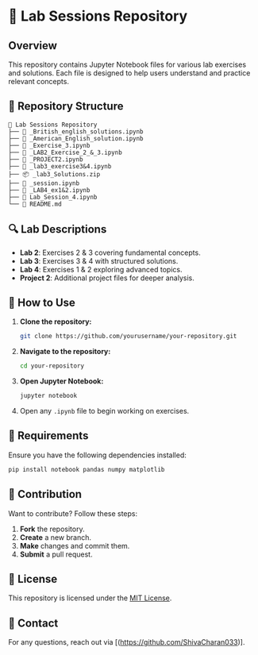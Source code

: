 # 📌 Lab Sessions Repository

## Overview
This repository contains Jupyter Notebook files for various lab exercises and solutions. Each file is designed to help users understand and practice relevant concepts.

## 📁 Repository Structure
```
📂 Lab Sessions Repository
├── 📝 _British_english_solutions.ipynb
├── 📝 _American_English_solution.ipynb
├── 📝 _Exercise_3.ipynb
├── 📝 _LAB2_Exercise_2_&_3.ipynb
├── 📝 _PROJECT2.ipynb
├── 📝 _lab3_exercise3&4.ipynb
├── 📦 _lab3_Solutions.zip
├── 📝 _session.ipynb
├── 📝 _LAB4_ex1&2.ipynb
├── 📝 Lab_Session_4.ipynb
└── 📄 README.md
```

## 🔍 Lab Descriptions
- **Lab 2**: Exercises 2 & 3 covering fundamental concepts.
- **Lab 3**: Exercises 3 & 4 with structured solutions.
- **Lab 4**: Exercises 1 & 2 exploring advanced topics.
- **Project 2**: Additional project files for deeper analysis.

## 🚀 How to Use
1. **Clone the repository:**
   ```sh
   git clone https://github.com/yourusername/your-repository.git
   ```
2. **Navigate to the repository:**
   ```sh
   cd your-repository
   ```
3. **Open Jupyter Notebook:**
   ```sh
   jupyter notebook
   ```
4. Open any `.ipynb` file to begin working on exercises.

## 🔧 Requirements
Ensure you have the following dependencies installed:
```sh
pip install notebook pandas numpy matplotlib
```

## 🤝 Contribution
Want to contribute? Follow these steps:
1. **Fork** the repository.
2. **Create** a new branch.
3. **Make** changes and commit them.
4. **Submit** a pull request.

## 📜 License
This repository is licensed under the [MIT License](LICENSE).

## 📩 Contact
For any questions, reach out via [(https://github.com/ShivaCharan033)].

